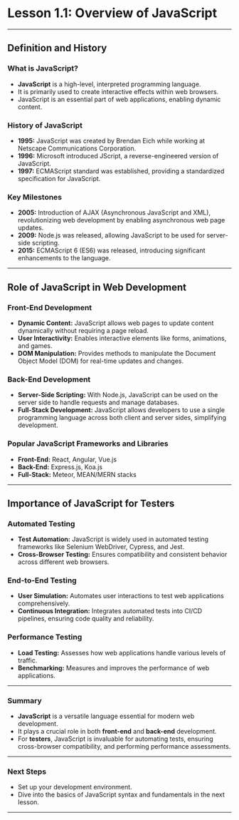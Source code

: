 # Lesson 1.1: Overview of JavaScript

---

## Definition and History

### What is JavaScript?
- **JavaScript** is a high-level, interpreted programming language.
- It is primarily used to create interactive effects within web browsers.
- JavaScript is an essential part of web applications, enabling dynamic content.

### History of JavaScript
- **1995:** JavaScript was created by Brendan Eich while working at Netscape Communications Corporation.
- **1996:** Microsoft introduced JScript, a reverse-engineered version of JavaScript.
- **1997:** ECMAScript standard was established, providing a standardized specification for JavaScript.

### Key Milestones
- **2005:** Introduction of AJAX (Asynchronous JavaScript and XML), revolutionizing web development by enabling asynchronous web page updates.
- **2009:** Node.js was released, allowing JavaScript to be used for server-side scripting.
- **2015:** ECMAScript 6 (ES6) was released, introducing significant enhancements to the language.

---

## Role of JavaScript in Web Development

### Front-End Development
- **Dynamic Content:** JavaScript allows web pages to update content dynamically without requiring a page reload.
- **User Interactivity:** Enables interactive elements like forms, animations, and games.
- **DOM Manipulation:** Provides methods to manipulate the Document Object Model (DOM) for real-time updates and changes.

### Back-End Development
- **Server-Side Scripting:** With Node.js, JavaScript can be used on the server side to handle requests and manage databases.
- **Full-Stack Development:** JavaScript allows developers to use a single programming language across both client and server sides, simplifying development.

### Popular JavaScript Frameworks and Libraries
- **Front-End:** React, Angular, Vue.js
- **Back-End:** Express.js, Koa.js
- **Full-Stack:** Meteor, MEAN/MERN stacks

---

## Importance of JavaScript for Testers

### Automated Testing
- **Test Automation:** JavaScript is widely used in automated testing frameworks like Selenium WebDriver, Cypress, and Jest.
- **Cross-Browser Testing:** Ensures compatibility and consistent behavior across different web browsers.

### End-to-End Testing
- **User Simulation:** Automates user interactions to test web applications comprehensively.
- **Continuous Integration:** Integrates automated tests into CI/CD pipelines, ensuring code quality and reliability.

### Performance Testing
- **Load Testing:** Assesses how web applications handle various levels of traffic.
- **Benchmarking:** Measures and improves the performance of web applications.

---

### Summary
- **JavaScript** is a versatile language essential for modern web development.
- It plays a crucial role in both **front-end** and **back-end** development.
- For **testers**, JavaScript is invaluable for automating tests, ensuring cross-browser compatibility, and performing performance assessments.

---

### Next Steps
- Set up your development environment.
- Dive into the basics of JavaScript syntax and fundamentals in the next lesson.

---

